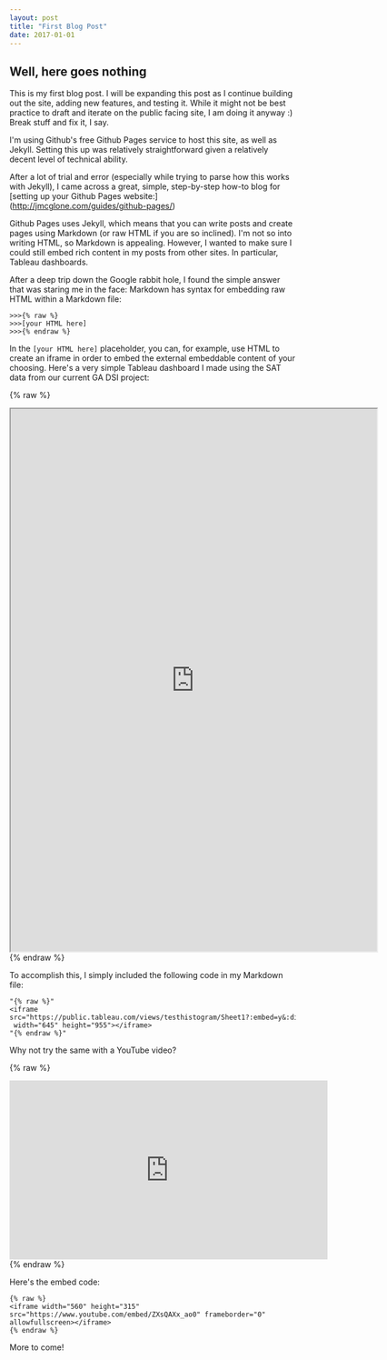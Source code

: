 ```yaml
---
layout: post
title: "First Blog Post"
date: 2017-01-01
---
```


## Well, here goes nothing

This is my first blog post.  I will be expanding this post as I continue building out the site, adding new features, and testing it.  While it might not be best practice to draft and iterate on the public facing site, I am doing it anyway :)  Break stuff and fix it, I say.

I'm using Github's free Github Pages service to host this site, as well as Jekyll.  Setting this up was relatively straightforward given a relatively decent level of technical ability.  

After a lot of trial and error (especially while trying to parse how this works with Jekyll), I came across a great, simple, step-by-step how-to blog for [setting up your Github Pages website:] (http://jmcglone.com/guides/github-pages/)

Github Pages uses Jekyll, which means that you can write posts and create pages using Markdown (or raw HTML if you are so inclined).  I'm not so into writing HTML, so Markdown is appealing.  However, I wanted to make sure I could still embed rich content in my posts from other sites.  In particular, Tableau dashboards.  

After a deep trip down the Google rabbit hole, I found the simple answer that was staring me in the face:  Markdown has syntax for embedding raw HTML within a Markdown file:

```
>>>{% raw %}
>>>[your HTML here]
>>>{% endraw %}
```

In the `[your HTML here]` placeholder, you can, for example, use HTML to create an iframe in order to embed the external embeddable content of your choosing.  Here's a very simple Tableau dashboard I made using the SAT data from our current GA DSI project:

{% raw %}
<iframe src="https://public.tableau.com/views/testhistogram/Sheet1?:embed=y&:display_count=yes"
 width="645" height="955"></iframe>
{% endraw %}

To accomplish this, I simply included the following code in my Markdown file:

```
"{% raw %}"
<iframe src="https://public.tableau.com/views/testhistogram/Sheet1?:embed=y&:display_count=yes"
 width="645" height="955"></iframe>
"{% endraw %}"
```

Why not try the same with a YouTube video?

{% raw %}
<iframe width="560" height="315" src="https://www.youtube.com/embed/ZXsQAXx_ao0" frameborder="0" allowfullscreen></iframe>
{% endraw %}

Here's the embed code:

```
{% raw %}
<iframe width="560" height="315" src="https://www.youtube.com/embed/ZXsQAXx_ao0" frameborder="0" allowfullscreen></iframe>
{% endraw %}
```

More to come!
